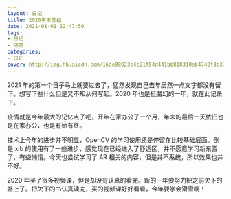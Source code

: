 ```yaml
---
layout: 日记
title: 2020年末总结
date: 2021-01-01 22:47:59
tags:
- 日记
- 随笔
categories:
- 日记
cover: http://img.hb.aicdn.com/16ae08923e4c21f54d441bb818310eb4742f3e3342134-WHQgnk
---
```

2021 年的第一个日子马上就要过去了，猛然发现自己去年居然一点文字都没有留下。想写下些什么但是又不知从何写起。2020 年也是挺魔幻的一年，就在此记录下。
<!-- more -->
疫情就是今年最大的记忆点了吧，开年在家办公了一个月，年末的最后一天依旧也是在家办公，也是有始有终。

技术上今年的进步并不明显，OpenCV 的学习使用还是停留在比较基础层面。倒是 xib 的使用有了一些进步，感觉现在已经进入了舒适区，并不愿意学习新东西了，有些懒惰。今天也尝试学习了 AR 相关的内容，但是并不系统，所以效果也并不好。

2020 年买了很多视频课，但是却没有认真的看完。新的一年要努力把之前欠下的补上了。把欠下的书认真读完，买的视频课好好看看，今年要学会滑雪啊！
